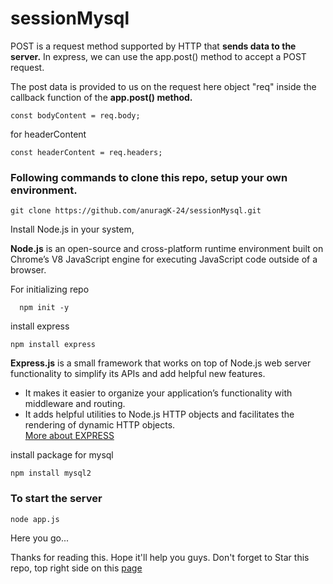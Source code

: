 # sessionMysql

POST is a request method supported by HTTP that **sends data to the server.**
In express, we can use the app.post() method to accept a POST request.

The post data is provided to us on the request here object "req" inside the callback function of the **app.post() method.**

```
const bodyContent = req.body;
```

for headerContent

```
const headerContent = req.headers;
```

### Following commands to clone this repo, setup your own environment.

```
git clone https://github.com/anuragK-24/sessionMysql.git
```

Install Node.js in your system,

**Node.js** is an open-source and cross-platform runtime environment built on Chrome’s V8 JavaScript engine for executing JavaScript code outside of a browser.

For initializing repo

```
  npm init -y
```

install express

```
npm install express
```

**Express.js** is a small framework that works on top of Node.js web server functionality to simplify its APIs and add helpful new features. <br>

- It makes it easier to organize your application’s functionality with middleware and routing. <br>
- It adds helpful utilities to Node.js HTTP objects and facilitates the rendering of dynamic HTTP objects.<br>
  [More about EXPRESS](https://www.geeksforgeeks.org/express-js/)

install package for mysql

```
npm install mysql2
```

### To start the server

```
node app.js
```

Here you go...

Thanks for reading this.
Hope it'll help you guys.
Don't forget to Star this repo, top right side on this [page](https://github.com/anuragK-24/sessionMysql)
